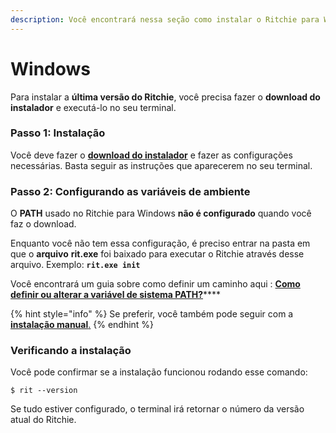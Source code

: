 ```yaml
---
description: Você encontrará nessa seção como instalar o Ritchie para Windows.
---
```


# Windows

Para instalar a **última versão do Ritchie**, você precisa  fazer o **download do instalador** e executá-lo no seu terminal. 

### Passo 1: Instalação

Você deve fazer o [**download do instalador**](https://commons-repo.ritchiecli.io/latest/ritchiecli.msi) e fazer as configurações necessárias. Basta seguir as instruções que aparecerem no seu terminal. 

###  Passo 2: Configurando as variáveis de ambiente

O **PATH** usado no Ritchie para Windows **não é configurado** quando você faz o download.  
  
Enquanto você não tem essa configuração, é preciso entrar na pasta em que o **arquivo** **rit.exe** foi baixado para executar o Ritchie através desse arquivo. Exemplo: **`rit.exe init`**

Você encontrará um guia sobre como definir um caminho aqui : [**Como definir ou alterar a variável de sistema PATH?**](https://www.java.com/en/download/help/path.xml)\*\*\*\*

{% hint style="info" %}
Se preferir, você também pode seguir com a [**instalação manual**.](manual-installation.md)
{% endhint %}

### Verificando a instalação 

Você pode confirmar se a instalação funcionou rodando esse comando: 

```text
$ rit --version
```

Se tudo estiver configurado, o terminal irá retornar o número da versão atual do Ritchie.

